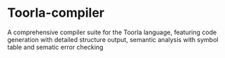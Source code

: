 # Toorla-compiler
A comprehensive compiler suite for the Toorla language, featuring code generation with detailed structure output, semantic analysis with symbol table and sematic error checking
